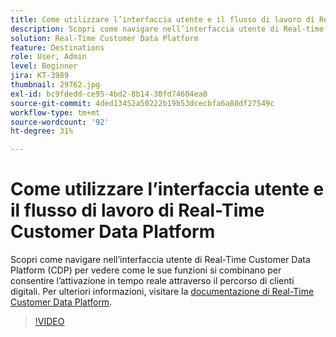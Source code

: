 ```yaml
---
title: Come utilizzare l’interfaccia utente e il flusso di lavoro di Real-Time Customer Data Platform
description: Scopri come navigare nell’interfaccia utente di Real-time Customer Data Platform (CDP) per vedere come le sue funzioni si combinano per consentire l’attivazione in tempo reale attraverso il percorso del cliente digitale.
solution: Real-Time Customer Data Platform
feature: Destinations
role: User, Admin
level: Beginner
jira: KT-3989
thumbnail: 29762.jpg
exl-id: bc9fdedd-ce95-4bd2-8b14-30fd74604ea8
source-git-commit: 4ded13452a50222b19b53dcecbfa6a80df27549c
workflow-type: tm+mt
source-wordcount: '92'
ht-degree: 31%

---
```


# Come utilizzare l’interfaccia utente e il flusso di lavoro di Real-Time Customer Data Platform

Scopri come navigare nell’interfaccia utente di Real-Time Customer Data Platform (CDP) per vedere come le sue funzioni si combinano per consentire l’attivazione in tempo reale attraverso il percorso di clienti digitali. Per ulteriori informazioni, visitare la [documentazione di Real-Time Customer Data Platform](https://experienceleague.adobe.com/docs/experience-platform/rtcdp/overview.html?lang=it).

>[!VIDEO](https://video.tv.adobe.com/v/29762?learn=on&enablevpops)
